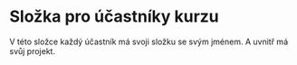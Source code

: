 # Složka pro účastníky kurzu
V této složce každý účastník má svoji složku se svým jménem. 
A uvnitř má svůj projekt.
